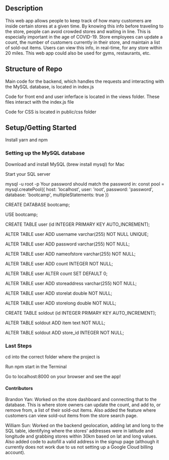 ## Description
This web app allows people to keep track of how many customers are inside certain stores at a given time. By knowing this info before traveling to the store, people can avoid crowded stores and waiting in line. This is especially important in the age of COVID-19. Store employees can update a count, the number of customers currently in their store, and maintain a list of sold-out items. Users can view this info, in real-time, for any store within 20 miles. This web app could also be used for gyms, restaurants, etc.

## Structure of Repo
Main code for the backend, which handles the requests and interacting with the MySQL database, is located in index.js

Code for front end and user inferface is located in the views folder. These files interact with the index.js file

Code for CSS is located in public/css folder

## Setup/Getting Started
Install yarn and npm

### Setting up the MySQL database

Download and install MySQL (brew install mysql) for Mac

Start your SQL server

mysql -u root -p Your password should match the password in: const pool = mysql.createPool({ host: 'localhost', user: 'root', password: 'password', database: 'bootcamp', multipleStatements: true })

CREATE DATABASE bootcamp;

USE bootcamp;

CREATE TABLE user (id INTEGER PRIMARY KEY AUTO_INCREMENT);

ALTER TABLE user ADD username varchar(255) NOT NULL UNIQUE;

ALTER TABLE user ADD password varchar(255) NOT NULL;

ALTER TABLE user ADD nameofstore varchar(255) NOT NULL;

ALTER TABLE user ADD count INTEGER NOT NULL;

ALTER TABLE user ALTER count SET DEFAULT 0;

ALTER TABLE user ADD storeaddress varchar(255) NOT NULL;

ALTER TABLE user ADD storelat double NOT NULL;

ALTER TABLE user ADD storelong double NOT NULL;

CREATE TABLE soldout (id INTEGER PRIMARY KEY AUTO_INCREMENT);

ALTER TABLE soldout ADD item text NOT NULL;

ALTER TABLE soldout ADD store_id INTEGER NOT NULL;

### Last Steps
cd into the correct folder where the project is

Run npm start in the Terminal

Go to localhost:8000 on your browser and see the app!

#### Contributors
Brandon Yan: Worked on the store dashboard and connecting that to the database. This is where store owners can update the count, and add to, or remove from, a list of their sold-out items. Also added the feature where customers can view sold-out items from the store search page.

William Sun: Worked on the backend geolocation, adding lat and long to the SQL table, identifying where the stores' addresses were in latitude and longitude and grabbing stores within 30km based on lat and long values. Also added code to autofill a valid address in the signup page (although it currently does not work due to us not setting up a Google Cloud billing account).
